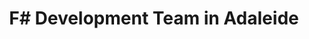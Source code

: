 ---
title: F# Development Team in Adaleide
permalink: /landings/f--developer-adaleide
technology: F#
location: Adaleide
---